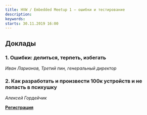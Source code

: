 ```yaml
---
title: HVW / Embedded Meetup 1 – ошибки и тестирование
description: 
keywords:
starts: 30.11.2019 16:00
---
```


## Доклады

### 1. Ошибки: делиться, терпеть, избегать
_Иван Ларионов, Третий пин, генеральный директор_

### 2. Как разработать и произвести 100к устройств и не попасть в психушку
_Алексей Гордейчик_

**[Регистрация](https://b4cksp4ce.timepad.ru/event/1123140/)**
